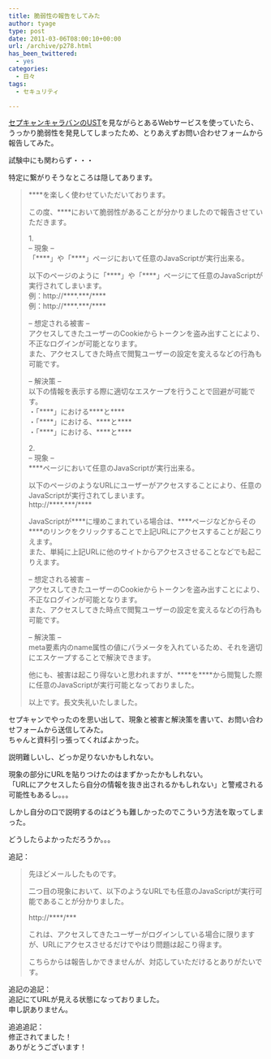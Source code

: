 ```yaml
---
title: 脆弱性の報告をしてみた
author: tyage
type: post
date: 2011-03-06T08:00:10+00:00
url: /archive/p278.html
has_been_twittered:
  - yes
categories:
  - 日々
tags:
  - セキュリティ

---
```

<p><a href="http://www.ustream.tv/recorded/13096296">セプキャンキャラバンのUST</a>を見ながらとあるWebサービスを使っていたら、うっかり脆弱性を発見してしまったため、とりあえずお問い合わせフォームから報告してみた。</p>
<p>試験中にも関わらず・・・</p>
<p>特定に繋がりそうなところは隠してあります。</p>
<blockquote><p>
****を楽しく使わせていただいております。</p>
<p>この度、****において脆弱性があることが分かりましたので報告させていただきます。</p>
<p>1.<br />
&#8211; 現象 &#8211;<br />
「****」や「****」ページにおいて任意のJavaScriptが実行出来る。</p>
<p>以下のページのように「****」や「****」ページにて任意のJavaScriptが実行されてしまいます。<br />
例：http://****.***/****<br />
例：http://****.***/****</p>
<p>&#8211; 想定される被害 &#8211;<br />
アクセスしてきたユーザーのCookieからトークンを盗み出すことにより、不正なログインが可能となります。<br />
また、アクセスしてきた時点で閲覧ユーザーの設定を変えるなどの行為も可能です。</p>
<p>&#8211; 解決策 &#8211;<br />
以下の情報を表示する際に適切なエスケープを行うことで回避が可能です。<br />
・「****」における****と****<br />
・「****」における、****と****<br />
・「****」における、****と****</p>
<p>2.<br />
&#8211; 現象 &#8211;<br />
****ページにおいて任意のJavaScriptが実行出来る。</p>
<p>以下のページのようなURLにユーザーがアクセスすることにより、任意のJavaScriptが実行されてしまいます。<br />
http://****.***/****</p>
<p>JavaScriptが****に埋めこまれている場合は、****ページなどからその****のリンクをクリックすることで上記URLにアクセスすることが起こりえます。<br />
また、単純に上記URLに他のサイトからアクセスさせることなどでも起こりえます。</p>
<p>&#8211; 想定される被害 &#8211;<br />
アクセスしてきたユーザーのCookieからトークンを盗み出すことにより、不正なログインが可能となります。<br />
また、アクセスしてきた時点で閲覧ユーザーの設定を変えるなどの行為も可能です。</p>
<p>&#8211; 解決策 &#8211;<br />
meta要素内のname属性の値にパラメータを入れているため、それを適切にエスケープすることで解決できます。</p>
<p>他にも、被害は起こり得ないと思われますが、****を****から閲覧した際に任意のJavaScriptが実行可能となっておりました。</p>
<p>以上です。長文失礼いたしました。
</p></blockquote>
<p>セプキャンでやったのを思い出して、現象と被害と解決策を書いて、お問い合わせフォームから送信してみた。<br />
ちゃんと資料引っ張ってくればよかった。</p>
<p>説明難しいし、どっか足りないかもしれない。</p>
<p>現象の部分にURLを貼りつけたのはまずかったかもしれない。<br />
「URLにアクセスしたら自分の情報を抜き出されるかもしれない」と警戒される可能性もあるし。。。</p>
<p>しかし自分の口で説明するのはどうも難しかったのでこういう方法を取ってしまった。</p>
<p>どうしたらよかっただろうか。。。</p>
<p>追記：</p>
<blockquote><p>
先ほどメールしたものです。</p>
<p>二つ目の現象において、以下のようなURLでも任意のJavaScriptが実行可能であることが分かりました。</p>
<p>http://****/***</p>
<p>これは、アクセスしてきたユーザーがログインしている場合に限りますが、URLにアクセスさせるだけでやはり問題は起こり得ます。</p>
<p>こちらからは報告しかできませんが、対応していただけるとありがたいです。
</p></blockquote>
<p>追記の追記：<br />
追記にてURLが見える状態になっておりました。<br />
申し訳ありません。</p>
<p>追追追記：<br />
修正されてました！<br />
ありがとうございます！</p>
